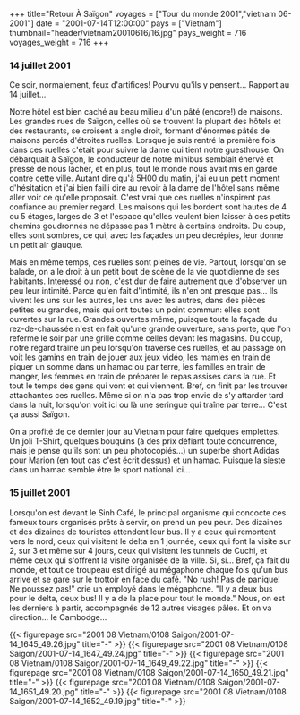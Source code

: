 +++
title="Retour À Saïgon"
voyages = ["Tour du monde 2001","vietnam 06-2001"]
date = "2001-07-14T12:00:00"
pays = ["Vietnam"]
thumbnail="header/vietnam20010616/16.jpg"
pays_weight = 716
voyages_weight = 716
+++
###  14 juillet 2001

Ce soir, normalement, feux d'artifices! Pourvu qu'ils y pensent... Rapport 
au 14 juillet...

Notre hôtel est bien caché au beau milieu d'un pâté (encore!) de maisons. Les 
grandes rues de Saïgon, celles où se trouvent la plupart des hôtels et des restaurants, 
se croisent à angle droit, formant d'énormes pâtés de maisons percés d'étroites 
ruelles. Lorsque je suis rentré la première fois dans ces ruelles c'était pour 
suivre la dame qui tient notre guesthouse. On débarquait à Saïgon, le conducteur 
de notre minibus semblait énervé et pressé de nous lâcher, et en plus, tout 
le monde nous avait mis en garde contre cette ville. Autant dire qu'à 5H00 du 
matin, j'ai eu un petit moment d'hésitation et j'ai bien failli dire au revoir 
à la dame de l'hôtel sans même aller voir ce qu'elle proposait. C'est vrai que 
ces ruelles n'inspirent pas confiance au premier regard. Les maisons qui les 
bordent sont hautes de 4 ou 5 étages, larges de 3 et l'espace qu'elles veulent 
bien laisser à ces petits chemins goudronnés ne dépasse pas 1 mètre à certains 
endroits. Du coup, elles sont sombres, ce qui, avec les façades un peu décrépies, 
leur donne un petit air glauque.

Mais en même temps, ces ruelles sont pleines de vie. Partout, lorsqu'on se 
balade, on a le droit à un petit bout de scène de la vie quotidienne de ses 
habitants. Interessé ou non, c'est dur de faire autrement que d'observer un 
peu leur intimité. Parce qu'en fait d'intimité, ils n'en ont presque pas... 
Ils vivent les uns sur les autres, les uns avec les autres, dans des pièces 
petites ou grandes, mais qui ont toutes un point commun: elles sont ouvertes 
sur la rue. Grandes ouvertes même, puisque toute la façade du rez-de-chaussée 
n'est en fait qu'une grande ouverture, sans porte, que l'on referme le soir 
par une grille comme celles devant les magasins. Du coup, notre regard traîne 
un peu lorsqu'on traverse ces ruelles, et au passage on voit les gamins en train 
de jouer aux jeux vidéo, les mamies en train de piquer un somme dans un hamac 
ou par terre, les familles en train de manger, les femmes en train de préparer 
le repas assises dans la rue. Et tout le temps des gens qui vont et qui viennent. 
Bref, on finit par les trouver attachantes ces ruelles. Même si on n'a pas trop 
envie de s'y attarder tard dans la nuit, lorsqu'on voit ici ou là une seringue 
qui traîne par terre... C'est ça aussi Saïgon.

On a profité de ce dernier jour au Vietnam pour faire quelques emplettes. Un 
joli T-Shirt, quelques bouquins (à des prix défiant toute concurrence, mais 
je pense qu'ils sont un peu photocopiés...) un superbe short Adidas pour Marion 
(en tout cas c'est écrit dessus) et un hamac. Puisque la sieste dans un hamac 
semble être le sport national ici...

### 15 juillet 2001

Lorsqu'on est devant le Sinh Café, le principal organisme qui concocte ces 
fameux tours organisés prêts à servir, on prend un peu peur. Des dizaines et 
des dizaines de touristes attendent leur bus. Il y a ceux qui remontent vers 
le nord, ceux qui visitent le delta en 1 journée, ceux qui font la visite sur 
2, sur 3 et même sur 4 jours, ceux qui visitent les tunnels de Cuchi, et même 
ceux qui s'offrent la visite organisée de la ville. Si, si... Bref, ça fait 
du monde, et tout ce troupeau est dirigé au mégaphone chaque fois qu'un bus 
arrive et se gare sur le trottoir en face du café. "No rush! Pas de panique! 
Ne poussez pas!" crie un employé dans le mégaphone. "Il y a deux bus pour le 
delta, deux bus! Il y a de la place pour tout le monde." Nous, on est les derniers 
à partir, accompagnés de 12 autres visages pâles. Et on va direction... le Cambodge...


<div id="TOTO">{{< figurepage src="2001 08 Vietnam/0108 Saigon/2001-07-14_1645_49.26.jpg" title="-"  >}}
{{< figurepage src="2001 08 Vietnam/0108 Saigon/2001-07-14_1647_49.24.jpg" title="-"  >}}
{{< figurepage src="2001 08 Vietnam/0108 Saigon/2001-07-14_1649_49.22.jpg" title="-"  >}}
{{< figurepage src="2001 08 Vietnam/0108 Saigon/2001-07-14_1650_49.21.jpg" title="-"  >}}
{{< figurepage src="2001 08 Vietnam/0108 Saigon/2001-07-14_1651_49.20.jpg" title="-"  >}}
{{< figurepage src="2001 08 Vietnam/0108 Saigon/2001-07-14_1652_49.19.jpg" title="-"  >}}
</DIV>

